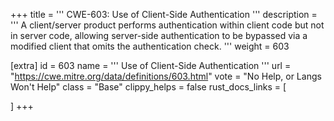 +++
title = '''
CWE-603: Use of Client-Side Authentication
'''
description	= '''
A client/server product performs authentication within client code but not in server code, allowing server-side authentication to be bypassed via a modified client that omits the authentication check.
'''
weight = 603

[extra]
id = 603
name = '''
Use of Client-Side Authentication
'''
url = "https://cwe.mitre.org/data/definitions/603.html"
vote = "No Help, or Langs Won't Help"
class = "Base"
clippy_helps = false
rust_docs_links = [
	
]
+++
